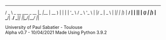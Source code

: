    ___                   ___      ____  
  / _ \ _ __   ___ _ __ |_ _|___ | __ ) 
 | | | | '_ \ / _ \ '_ \ | |/ _ \|  _ \ 
 | |_| | |_) |  __/ | | || | (_) | |_) |
  \___/| .__/ \___|_| |_|___\___/|____/ 
       |_|                              

University of Paul Sabatier - Toulouse		      	  	  
Alpha v0.7 - 10/04/2021
Made Using Python 3.9.2
